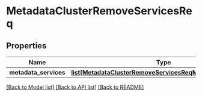# MetadataClusterRemoveServicesReq

## Properties
Name | Type | Description | Notes
------------ | ------------- | ------------- | -------------
**metadata_services** | [**list[MetadataClusterRemoveServicesReqMetadataServicesElt]**](MetadataClusterRemoveServicesReqMetadataServicesElt.md) |  | [optional] 

[[Back to Model list]](../README.md#documentation-for-models) [[Back to API list]](../README.md#documentation-for-api-endpoints) [[Back to README]](../README.md)


